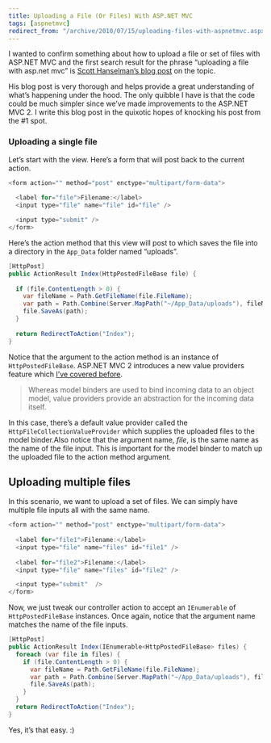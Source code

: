```yaml
---
title: Uploading a File (Or Files) With ASP.NET MVC
tags: [aspnetmvc]
redirect_from: "/archive/2010/07/15/uploading-files-with-aspnetmvc.aspx/"
---
```


I wanted to confirm something about how to upload a file or set of files with ASP.NET MVC and the first search result for the phrase “uploading a file with asp.net mvc” is [Scott Hanselman’s blog post](http://www.hanselman.com/blog/ABackToBasicsCaseStudyImplementingHTTPFileUploadWithASPNETMVCIncludingTestsAndMocks.aspx "Implementing HTTP File Upload") on the topic.

His blog post is very thorough and helps provide a great understanding of what’s happening under the hood. The only quibble I have is that the code could be much simpler since we’ve made improvements to the ASP.NET MVC 2. I write this blog post in the quixotic hopes of knocking his post from the #1 spot.

### Uploading a single file

Let’s start with the view. Here’s a form that will post back to the current action.

```csharp
<form action="" method="post" enctype="multipart/form-data">
  
  <label for="file">Filename:</label>
  <input type="file" name="file" id="file" />

  <input type="submit" />
</form>
```

Here’s the action method that this view will post to which saves the file into a directory in the `App_Data` folder named “uploads”.

```csharp
[HttpPost]
public ActionResult Index(HttpPostedFileBase file) {
            
  if (file.ContentLength > 0) {
    var fileName = Path.GetFileName(file.FileName);
    var path = Path.Combine(Server.MapPath("~/App_Data/uploads"), fileName);
    file.SaveAs(path);
  }
            
  return RedirectToAction("Index");
}
```

Notice that the argument to the action method is an instance of `HttpPostedFileBase`. ASP.NET MVC 2 introduces a new value providers feature which [I’ve covered before](https://haacked.com/archive/2010/04/15/sending-json-to-an-asp-net-mvc-action-method-argument.aspx "Sending Json").

> Whereas model binders are used to bind incoming data to an object
> model, value providers provide an abstraction for the incoming data
> itself.

In this case, there’s a default value provider called the `HttpFileCollectionValueProvider` which supplies the uploaded files to the model binder.Also notice that the argument name, *file*, is the same name as the name of the file input. This is important for the model binder to match up the uploaded file to the action method argument.

Uploading multiple files
------------------------

In this scenario, we want to upload a set of files. We can simply have multiple file inputs all with the same name.

```csharp
<form action="" method="post" enctype="multipart/form-data">
    
  <label for="file1">Filename:</label>
  <input type="file" name="files" id="file1" />
  
  <label for="file2">Filename:</label>
  <input type="file" name="files" id="file2" />

  <input type="submit"  />
</form>
```

Now, we just tweak our controller action to accept an `IEnumerable` of `HttpPostedFileBase` instances. Once again, notice that the argument name matches the name of the file inputs.

```csharp
[HttpPost]
public ActionResult Index(IEnumerable<HttpPostedFileBase> files) {
  foreach (var file in files) {
    if (file.ContentLength > 0) {
      var fileName = Path.GetFileName(file.FileName);
      var path = Path.Combine(Server.MapPath("~/App_Data/uploads"), fileName);
      file.SaveAs(path);
    }
  }
  return RedirectToAction("Index");
}
```

Yes, it’s that easy. :)

